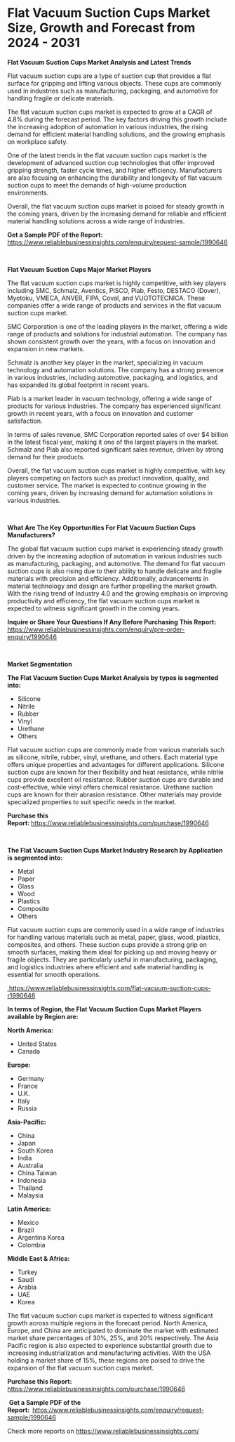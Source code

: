 <p><h1>Flat Vacuum Suction Cups Market Size, Growth and Forecast from 2024 - 2031</h1></p><p><strong>Flat Vacuum Suction Cups Market Analysis and Latest Trends</strong></p>
<p><p>Flat vacuum suction cups are a type of suction cup that provides a flat surface for gripping and lifting various objects. These cups are commonly used in industries such as manufacturing, packaging, and automotive for handling fragile or delicate materials.</p><p>The flat vacuum suction cups market is expected to grow at a CAGR of 4.8% during the forecast period. The key factors driving this growth include the increasing adoption of automation in various industries, the rising demand for efficient material handling solutions, and the growing emphasis on workplace safety.</p><p>One of the latest trends in the flat vacuum suction cups market is the development of advanced suction cup technologies that offer improved gripping strength, faster cycle times, and higher efficiency. Manufacturers are also focusing on enhancing the durability and longevity of flat vacuum suction cups to meet the demands of high-volume production environments.</p><p>Overall, the flat vacuum suction cups market is poised for steady growth in the coming years, driven by the increasing demand for reliable and efficient material handling solutions across a wide range of industries.</p></p>
<p><strong>Get a Sample PDF of the Report:&nbsp;</strong> <a href="https://www.reliablebusinessinsights.com/enquiry/request-sample/1990646">https://www.reliablebusinessinsights.com/enquiry/request-sample/1990646</a></p>
<p>&nbsp;</p>
<p><strong>Flat Vacuum Suction Cups Major Market Players</strong></p>
<p><p>The flat vacuum suction cups market is highly competitive, with key players including SMC, Schmalz, Aventics, PISCO, Piab, Festo, DESTACO (Dover), Myotoku, VMECA, ANVER, FIPA, Coval, and VUOTOTECNICA. These companies offer a wide range of products and services in the flat vacuum suction cups market.</p><p>SMC Corporation is one of the leading players in the market, offering a wide range of products and solutions for industrial automation. The company has shown consistent growth over the years, with a focus on innovation and expansion in new markets.</p><p>Schmalz is another key player in the market, specializing in vacuum technology and automation solutions. The company has a strong presence in various industries, including automotive, packaging, and logistics, and has expanded its global footprint in recent years.</p><p>Piab is a market leader in vacuum technology, offering a wide range of products for various industries. The company has experienced significant growth in recent years, with a focus on innovation and customer satisfaction.</p><p>In terms of sales revenue, SMC Corporation reported sales of over $4 billion in the latest fiscal year, making it one of the largest players in the market. Schmalz and Piab also reported significant sales revenue, driven by strong demand for their products.</p><p>Overall, the flat vacuum suction cups market is highly competitive, with key players competing on factors such as product innovation, quality, and customer service. The market is expected to continue growing in the coming years, driven by increasing demand for automation solutions in various industries.</p></p>
<p>&nbsp;</p>
<p><strong>What Are The Key Opportunities For Flat Vacuum Suction Cups Manufacturers?</strong></p>
<p><p>The global flat vacuum suction cups market is experiencing steady growth driven by the increasing adoption of automation in various industries such as manufacturing, packaging, and automotive. The demand for flat vacuum suction cups is also rising due to their ability to handle delicate and fragile materials with precision and efficiency. Additionally, advancements in material technology and design are further propelling the market growth. With the rising trend of Industry 4.0 and the growing emphasis on improving productivity and efficiency, the flat vacuum suction cups market is expected to witness significant growth in the coming years.</p></p>
<p><strong>Inquire or Share Your Questions If Any Before Purchasing This Report:</strong> <a href="https://www.reliablebusinessinsights.com/enquiry/pre-order-enquiry/1990646">https://www.reliablebusinessinsights.com/enquiry/pre-order-enquiry/1990646</a></p>
<p>&nbsp;</p>
<p><strong>Market Segmentation</strong></p>
<p><strong>The Flat Vacuum Suction Cups Market Analysis by types is segmented into:</strong></p>
<p><ul><li>Silicone</li><li>Nitrile</li><li>Rubber</li><li>Vinyl</li><li>Urethane</li><li>Others</li></ul></p>
<p><p>Flat vacuum suction cups are commonly made from various materials such as silicone, nitrile, rubber, vinyl, urethane, and others. Each material type offers unique properties and advantages for different applications. Silicone suction cups are known for their flexibility and heat resistance, while nitrile cups provide excellent oil resistance. Rubber suction cups are durable and cost-effective, while vinyl offers chemical resistance. Urethane suction cups are known for their abrasion resistance. Other materials may provide specialized properties to suit specific needs in the market.</p></p>
<p><strong>Purchase this Report:&nbsp;</strong><a href="https://www.reliablebusinessinsights.com/purchase/1990646">https://www.reliablebusinessinsights.com/purchase/1990646</a></p>
<p>&nbsp;</p>
<p><strong>The Flat Vacuum Suction Cups Market Industry Research by Application is segmented into:</strong></p>
<p><ul><li>Metal</li><li>Paper</li><li>Glass</li><li>Wood</li><li>Plastics</li><li>Composite</li><li>Others</li></ul></p>
<p><p>Flat vacuum suction cups are commonly used in a wide range of industries for handling various materials such as metal, paper, glass, wood, plastics, composites, and others. These suction cups provide a strong grip on smooth surfaces, making them ideal for picking up and moving heavy or fragile objects. They are particularly useful in manufacturing, packaging, and logistics industries where efficient and safe material handling is essential for smooth operations.</p></p>
<p><a href="https://www.reliablebusinessinsights.com/flat-vacuum-suction-cups-r1990646">&nbsp;https://www.reliablebusinessinsights.com/flat-vacuum-suction-cups-r1990646</a></p>
<p><strong>In terms of Region, the Flat Vacuum Suction Cups Market Players available by Region are:</strong></p>
<p>
    <p> <strong> North America: </strong>
        <ul>
            <li>United States</li>
            <li>Canada</li>
        </ul>
        </p> 
    <p> <strong> Europe: </strong>
        <ul>
            <li>Germany</li>
            <li>France</li>
            <li>U.K.</li>
            <li>Italy</li>
            <li>Russia</li>
        </ul>
        </p> 
    <p> <strong> Asia-Pacific: </strong>
        <ul>
            <li>China</li>
            <li>Japan</li>
            <li>South Korea</li>
            <li>India</li>
            <li>Australia</li>
            <li>China Taiwan</li>
            <li>Indonesia</li>
            <li>Thailand</li>
            <li>Malaysia</li>
        </ul>
        </p> 
    <p> <strong> Latin America: </strong>
        <ul>
            <li>Mexico</li>
            <li>Brazil</li>
            <li>Argentina Korea</li>
            <li>Colombia</li>
        </ul>
        </p> 
    <p> <strong> Middle East & Africa: </strong>
        <ul>
            <li>Turkey</li>
            <li>Saudi</li>
            <li>Arabia</li>
            <li>UAE</li>
            <li>Korea</li>
        </ul>
    </p>
    </p>
<p><p>The flat vacuum suction cups market is expected to witness significant growth across multiple regions in the forecast period. North America, Europe, and China are anticipated to dominate the market with estimated market share percentages of 30%, 25%, and 20% respectively. The Asia Pacific region is also expected to experience substantial growth due to increasing industrialization and manufacturing activities. With the USA holding a market share of 15%, these regions are poised to drive the expansion of the flat vacuum suction cups market.</p></p>
<p><strong>Purchase this Report: </strong><a href="https://www.reliablebusinessinsights.com/purchase/1990646">https://www.reliablebusinessinsights.com/purchase/1990646</a></p>
<p>&nbsp;<strong>Get a Sample PDF of the Report:&nbsp;&nbsp;</strong><a href="https://www.reliablebusinessinsights.com/enquiry/request-sample/1990646">https://www.reliablebusinessinsights.com/enquiry/request-sample/1990646</a></p>
<p><strong></strong></p>
<p>Check more reports on <a href="https://www.reliablebusinessinsights.com/">https://www.reliablebusinessinsights.com/</a></p>